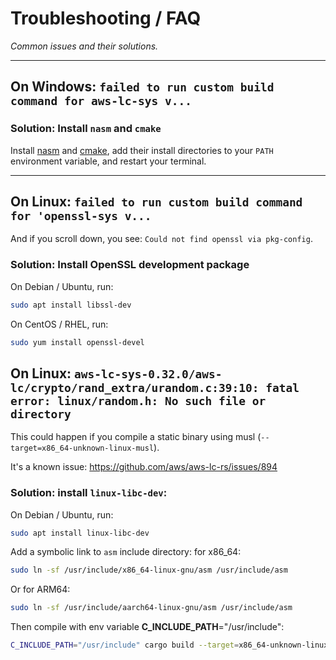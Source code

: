 # Troubleshooting / FAQ

_Common issues and their solutions._

---

## On Windows: `failed to run custom build command for aws-lc-sys v...`

### Solution: Install `nasm` and `cmake`

Install [nasm](https://www.nasm.us/pub/nasm/releasebuilds/) and [cmake](https://cmake.org/download/), add their install directories to your `PATH` environment variable, and restart your terminal.


---

## On Linux: `failed to run custom build command for 'openssl-sys v...` 

And if you scroll down, you see: `Could not find openssl via pkg-config`.

### Solution: Install OpenSSL development package

On Debian / Ubuntu, run:

```bash
sudo apt install libssl-dev
```

On CentOS / RHEL, run:

```bash
sudo yum install openssl-devel
```

## On Linux: `aws-lc-sys-0.32.0/aws-lc/crypto/rand_extra/urandom.c:39:10: fatal error: linux/random.h: No such file or directory`

This could happen if you compile a static binary using musl (`--target=x86_64-unknown-linux-musl`).

It's a known issue: https://github.com/aws/aws-lc-rs/issues/894

### Solution: install `linux-libc-dev`:
On Debian / Ubuntu, run:

```bash
sudo apt install linux-libc-dev
```

Add a symbolic link to `asm` include directory: for x86_64:

```bash
sudo ln -sf /usr/include/x86_64-linux-gnu/asm /usr/include/asm
```

Or for ARM64:

```bash
sudo ln -sf /usr/include/aarch64-linux-gnu/asm /usr/include/asm
```

Then compile with env variable **C_INCLUDE_PATH**="/usr/include":

```bash
C_INCLUDE_PATH="/usr/include" cargo build --target=x86_64-unknown-linux-musl
```